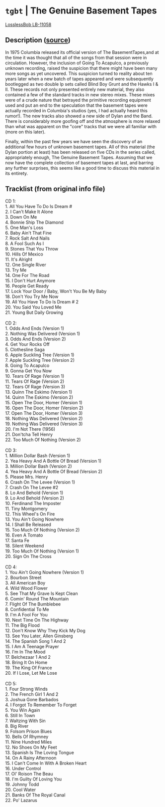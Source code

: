 # `tgbt` | The Genuine Basement Tapes

[LosslessBob LB-11058](http://www.losslessbob.wonderingwhattochoose.com/detail/LB-11058.html)

## Description ([source](https://theband.hiof.no/articles/genuine_basement_tapes_vol_1-5_howells.html))
In 1975 Columbia released its official version of The BasementTapes,and at the time it was thought that all of the songs from that session were in circulation. However, the inclusion of Going To Acapulco, a previously unknown recording, raised the suspicion that there might have been many more songs as yet uncovered. This suspicion turned to reality about ten years later when a new batch of tapes appeared and were subsequently bootlegged as two double lp sets called Blind Boy Grunt and the Hawks I & II. These records not only presented entirely new material, they also contained a few of the standard tracks in new stereo mixes. These mixes were of a crude nature that betrayed the primitive recording equipment used and put an end to the speculation that the basement tapes were actually recorded in Columbia's studios (yes, I had actually heard this rumor!). The new tracks also showed a new side of Dylan and the Band. There is considerably more goofing off and the atmosphere is more relaxed than what was apparent on the "core" tracks that we were all familiar with (more on this later).

Finally, within the past few years we have seen the discovery of an additional few hours of unknown basement tapes. All of this material (the Dylan portion at least) has been released on five CDs in the series called, appropriately enough, The Genuine Basement Tapes. Assuming that we now have the complete collection of basement tapes at last, and barring any further surprises, this seems like a good time to discuss this material in its entirety.

## Tracklist (from original info file)
CD 1:<br>1. All You Have To Do Is Dream #<br>2. I Can't Make It Alone<br>3. Down On Me	<br>4. Bonnie Ship The Diamond<br>5. One Man's Loss<br>6. Baby Ain't That Fine<br>7. Rock Salt And Nails<br>8. A Fool Such As I<br>9. Stones That You Throw<br>10. Hills Of Mexico<br>11. It's Alright<br>12. One Single River<br>13. Try Me<br>14. One For The Road<br>15. I Don't Hurt Anymore<br>16. People Get Ready<br>17. Lock Your Door / Baby, Won't You Be My Baby<br>18. Don't You Try Me Now	<br>19. All You Have To Do Is Dream # 2<br>20. You Said You Loved Me<br>21. Young But Daily Growing<br><br>CD 2:<br>1. Odds And Ends (Version 1)<br>2. Nothing Was Delivered (Version 1)<br>3. Odds And Ends (Version 2)<br>4. Get Your Rocks Off<br>5. Clothesline Saga<br>6. Apple Suckling Tree (Version 1)<br>7. Apple Suckling Tree (Version 2)<br>8. Going To Acapulco<br>9. Gonna Get You Now<br>10. Tears Of Rage (Version 1)<br>11. Tears Of Rage (Version 2)<br>12. Tears Of Rage (Version 3)<br>13. Quinn The Eskimo (Version 1)<br>14. Quinn The Eskimo (Version 2)<br>15. Open The Door, Homer (Version 1)<br>16. Open The Door, Homer (Version 2)<br>17. Open The Door, Homer (Version 3)<br>18. Nothing Was Delivered (Version 2)<br>19. Nothing Was Delivered (Version 3)<br>20. I'm Not There (1956)<br>21. Don'tcha Tell Henry<br>22. Too Much Of Nothing (Version 2)	<br><br>CD 3:<br>1. Million Dollar Bash (Version 1)<br>2. Yea Heavy And A Bottle Of Bread (Version 1)<br>3. Million Dollar Bash (Version 2)<br>4. Yea Heavy And A Bottle Of Bread (Version 2)<br>5. Please Mrs. Henry	<br>6. Crash On The Levee (Version 1)<br>7. Crash On The Levee #2<br>8. Lo And Behold (Version 1)<br>9. Lo And Behold (Version 2)<br>10. Ferdinand The Imposter<br>11. Tiny Montgomery<br>12. This Wheel's On Fire<br>13. You Ain't Going Nowhere<br>14. I Shall Be Released<br>15. Too Much Of Nothing (Version 2)	<br>16. Even A Tomato<br>17. Santa Fe<br>18. Silent Weekend<br>19. Too Much Of Nothing (Version 1)	<br>20. Sign On The Cross<br><br>CD 4:<br>1. You Ain't Going Nowhere (Version 1)<br>2. Bourbon Street<br>3. All American Boy<br>4. Wild Wood Flower	<br>5. See That My Grave Is Kept Clean<br>6. Comin' Round The Mountain	<br>7. Flight Of The Bumblebee<br>8. Confidential To Me<br>9. I'm A Fool For You<br>10. Next Time On The Highway	<br>11. The Big Flood<br>12. Don't Know Why They Kick My Dog<br>13. See You Later, Allen Ginsberg<br>14. The Spanish Song 1 And 2<br>15. I Am A Teenage Prayer<br>16. I'm In The Mood<br>17. Belchezaar 1 And 2<br>18. Bring It On Home	<br>19. The King Of France<br>20. If I Lose, Let Me Lose<br><br>CD 5:<br>1. Four Strong Winds<br>2. The French Girl 1 And 2<br>3. Joshua Gone Barbados<br>4. I Forgot To Remember To Forget<br>5. You Win Again<br>6. Still In Town<br>7. Waltzing With Sin	<br>8. Big River<br>9. Folsom Prison Blues<br>10. Bells Of Rhymney<br>11. Nine Hundred Miles<br>12. No Shoes On My Feet<br>13. Spanish Is The Loving Tongue<br>14. On A Rainy Afternoon<br>15. I Can't Come In With A Broken Heart<br>16. Under Control<br>17. Ol' Roison The Beau<br>18. I'm Guilty Of Loving You<br>19. Johnny Todd<br>20. Cool Water<br>21. Banks Of The Royal Canal<br>22. Po' Lazarus
